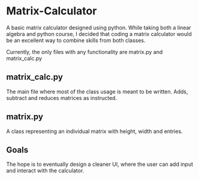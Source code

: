 # Matrix-Calculator
A basic matrix calculator designed using python. While taking both a linear algebra and python course, I decided that coding a matrix calculator would be an excellent way to combine skills from both classes. 

Currently, the only files with any functionality are matrix.py and matrix_calc.py

## matrix_calc.py
The main file where most of the class usage is meant to be written. Adds, subtract and reduces matrices as instructed.

## matrix.py
A class representing an individual matrix with height, width and entries.

## Goals
The hope is to eventually design a cleaner UI, where the user can add input and interact with the calculator.
